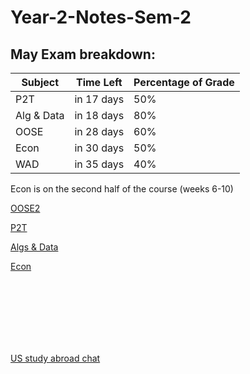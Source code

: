 # Year-2-Notes-Sem-2

<!-- countdown start -->
<!-- countdown end -->
<!-- countdown end -->
<!-- countdown end -->
<!-- countdown end -->


## May Exam breakdown:
| Subject       | Time Left      | Percentage of Grade |
|---------------|----------------|----------|
| P2T           | in 17 days     | 50%      |
| Alg & Data    | in 18 days     | 80%      |
| OOSE          | in 28 days     | 60%      |
| Econ          | in 30 days     | 50%      |
| WAD           | in 35 days     | 40%      |


Econ is on the second half of the course (weeks 6-10)

[OOSE2](https://github.com/Khair9/Year-2-CompSci-Notes/blob/main/OOSE2/oose.md)

[P2T](https://github.com/Khair9/Year-2-CompSci-Notes/blob/main/P2T/P2T.md)

[Algs & Data](https://github.com/Khair9/Year-2-CompSci-Notes/blob/main/AlgsData/AlgsData.md)

[Econ](https://github.com/Khair9/Year-2-CompSci-Notes/blob/main/Econ/econ.md)












<Br>
<Br>
<Br>
<Br>
<Br>
<Br>

[US study abroad chat](https://moodle.gla.ac.uk/mod/forum/view.php?id=5101435)
